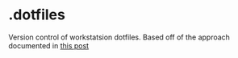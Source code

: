 # .dotfiles
Version control of workstatsion dotfiles. Based off of the approach documented in [this post](https://www.anand-iyer.com/blog/2018/a-simpler-way-to-manage-your-dotfiles/)
